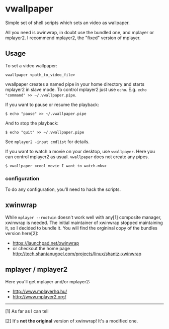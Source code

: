 vwallpaper
==========

Simple set of shell scripts which sets an video as wallpaper.

All you need is xwinwrap, in doubt use the bundled one, and mplayer or mplayer2.
I recommend mplayer2, the "fixed" version of mplayer.

Usage
-----

To set a video wallpaper:

    vwallpaper <path_to_video_file>

vwallpaper creates a named pipe in your home directory and starts mplayer2
in slave mode. To control mplayer2 just use ```echo```. E.g. ```echo "command" >> ~/.vwallpaper.pipe```.

If you want to pause or resume the playback:

    $ echo "pause" >> ~/.vwallpaper.pipe

And to stop the playback:

    $ echo "quit" >> ~/.vwallpaper.pipe

See ```mplayer2 -input cmdlist``` for details.

If you want to watch a movie on your desktop, use ```vwallpayer```.
Here you can control mplayer2 as usual. ```vwallpaper``` does not
create any pipes.

    $ vwallpaper <cool movie I want to watch.mkv>

### configuration

To do any configuration, you'll need to hack the scripts.

xwinwrap
--------

While ```mplayer --rootwin``` doesn't work well with any[1] composite manager, xwinwrap is needed.
The initial maintainer of xwinwrap stopped maintaining it, so I decided to bundle it.
You will find the orgininal copy of the bundles version here[2]: 
 
 * <https://launchpad.net/xwinwrap>
 * or checkout the home page <http://tech.shantanugoel.com/projects/linux/shantz-xwinwrap>

mplayer / mplayer2
------------------

Here you'll get mplayer and/or mplayer2:

 * <http://www.mplayerhq.hu/>
 * <http://www.mplayer2.org/>

* * * * * * * * *

[1] As far as I can tell

[2] It's **not the original** version of xwinwrap! It's a modified one.
